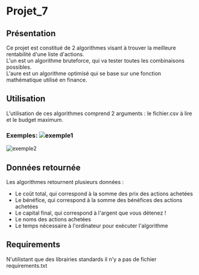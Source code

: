 # Projet_7
## Présentation
Ce projet est constitué de 2 algorithmes visant à trouver la meilleure rentabilité d'une liste d'actions.<br>
L'un est un algorithme bruteforce, qui va tester toutes les combinaisons possibles.<br>
L'aure est un algorithme optimisé qui se base sur une fonction mathématique utilisé en finance.

## Utilisation

L'utilisation de ces algorithmes comprend 2 arguments : le fichier.csv à lire et le budget maximum.<br>
### Exemples: ![exemple1](https://puu.sh/Iugyu/6efb79dcd9.png)
![exemple2](https://puu.sh/IugAX/1730ceafc9.png)

## Données retournée
Les algorithmes retournent plusieurs données :
- Le coût total, qui correspond à la somme des prix des actions achetées
- Le bénéfice, qui correspond à la somme des bénéfices des actions achetées
- Le capital final, qui correspond à l'argent que vous détenez ! 
- Le noms des actions achetées
- Le temps nécessaire à l'ordinateur pour exécuter l'algorithme


## Requirements
N'utilistant que des librairies standards il n'y a pas de fichier requirements.txt

